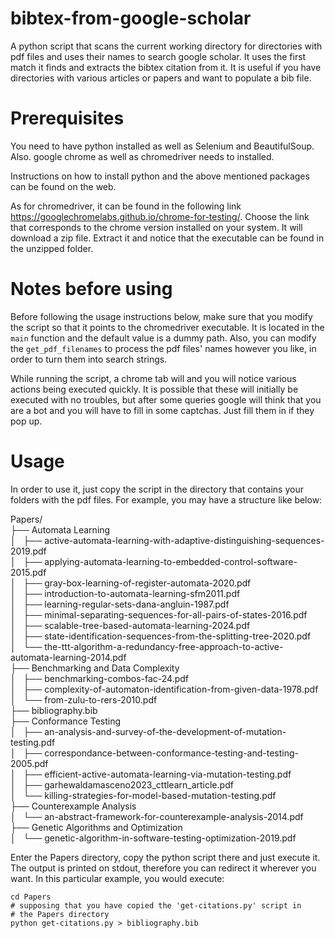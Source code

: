 # bibtex-from-google-scholar
A python script that scans the current working directory for directories with pdf files and uses their names to search google scholar. It uses the first match it finds and extracts the bibtex citation from it. It is useful if you have directories with various articles or papers and want to populate a bib file.

# Prerequisites

You need to have python installed as well as Selenium and BeautifulSoup. Also. google chrome as well as chromedriver needs to installed.

Instructions on how to install python and the above mentioned packages can be found on the web.

As for chromedriver, it can be found in the following link https://googlechromelabs.github.io/chrome-for-testing/. Choose the link that corresponds to the chrome version installed on your system. It will download a zip file. Extract it and notice that the executable can be found in the unzipped folder.

# Notes before using

Before following the usage instructions below, make sure that you modify the script so that it points to the chromedriver executable. It is located in the ```main``` function and the default value is a dummy path. Also, you can modify the ```get_pdf_filenames``` to process the pdf files' names however you like, in order to turn them into search strings.

While running the script, a chrome tab will and you will notice various actions being executed quickly. It is possible that these will initially be executed with no troubles, but after some queries google will think that you are a bot and you will have to fill in some captchas. Just fill them in if they pop up.

# Usage

In order to use it, just copy the script in the directory that contains your folders with the pdf files. For example, you may have a structure like below:

Papers/  
├── Automata Learning  
│   ├── active-automata-learning-with-adaptive-distinguishing-sequences-2019.pdf  
│   ├── applying-automata-learning-to-embedded-control-software-2015.pdf  
│   ├── gray-box-learning-of-register-automata-2020.pdf  
│   ├── introduction-to-automata-learning-sfm2011.pdf  
│   ├── learning-regular-sets-dana-angluin-1987.pdf  
│   ├── minimal-separating-sequences-for-all-pairs-of-states-2016.pdf  
│   ├── scalable-tree-based-automata-learning-2024.pdf  
│   ├── state-identification-sequences-from-the-splitting-tree-2020.pdf  
│   └── the-ttt-algorithm-a-redundancy-free-approach-to-active-automata-learning-2014.pdf  
├── Benchmarking and Data Complexity  
│   ├── benchmarking-combos-fac-24.pdf  
│   ├── complexity-of-automaton-identification-from-given-data-1978.pdf  
│   └── from-zulu-to-rers-2010.pdf  
├── bibliography.bib  
├── Conformance Testing  
│   ├── an-analysis-and-survey-of-the-development-of-mutation-testing.pdf  
│   ├── correspondance-between-conformance-testing-and-testing-2005.pdf  
│   ├── efficient-active-automata-learning-via-mutation-testing.pdf  
│   ├── garhewaldamasceno2023_cttlearn_article.pdf  
│   └── killing-strategies-for-model-based-mutation-testing.pdf  
├── Counterexample Analysis  
│   └── an-abstract-framework-for-counterexample-analysis-2014.pdf  
├── Genetic Algorithms and Optimization  
│   └── genetic-algorithm-in-software-testing-optimization-2019.pdf  

Enter the Papers directory, copy the python script there and just execute it. The output is printed on stdout, therefore you can redirect it wherever you want. In this particular example, you would execute:

```
cd Papers
# supposing that you have copied the 'get-citations.py' script in
# the Papers directory
python get-citations.py > bibliography.bib
```
